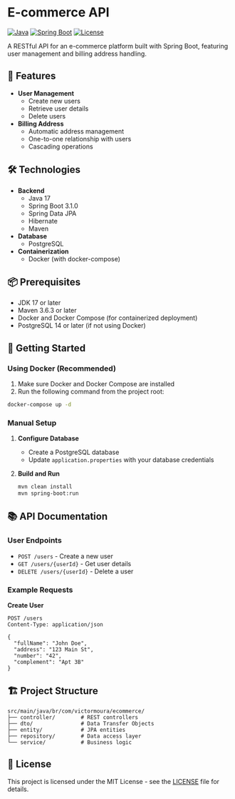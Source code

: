 # E-commerce API

[![Java](https://img.shields.io/badge/Java-17%2B-blue.svg)](https://www.oracle.com/java/technologies/javase/jdk17-archive-downloads.html)
[![Spring Boot](https://img.shields.io/badge/Spring%20Boot-3.1.0-green.svg)](https://spring.io/projects/spring-boot)
[![License](https://img.shields.io/badge/License-MIT-yellow.svg)](https://opensource.org/licenses/MIT)

A RESTful API for an e-commerce platform built with Spring Boot, featuring user management and billing address handling.

## 🚀 Features

- **User Management**
  - Create new users
  - Retrieve user details
  - Delete users
- **Billing Address**
  - Automatic address management
  - One-to-one relationship with users
  - Cascading operations

## 🛠️ Technologies

- **Backend**
  - Java 17
  - Spring Boot 3.1.0
  - Spring Data JPA
  - Hibernate
  - Maven
- **Database**
  - PostgreSQL
- **Containerization**
  - Docker (with docker-compose)

## 📦 Prerequisites

- JDK 17 or later
- Maven 3.6.3 or later
- Docker and Docker Compose (for containerized deployment)
- PostgreSQL 14 or later (if not using Docker)

## 🚀 Getting Started

### Using Docker (Recommended)

1. Make sure Docker and Docker Compose are installed
2. Run the following command from the project root:

```bash
docker-compose up -d
```

### Manual Setup

1. **Configure Database**
   - Create a PostgreSQL database
   - Update `application.properties` with your database credentials

2. **Build and Run**
   ```bash
   mvn clean install
   mvn spring-boot:run
   ```

## 📚 API Documentation

### User Endpoints

- `POST /users` - Create a new user
- `GET /users/{userId}` - Get user details
- `DELETE /users/{userId}` - Delete a user

### Example Requests

**Create User**
```http
POST /users
Content-Type: application/json

{
  "fullName": "John Doe",
  "address": "123 Main St",
  "number": "42",
  "complement": "Apt 3B"
}
```

## 🏗️ Project Structure

```
src/main/java/br/com/victormoura/ecommerce/
├── controller/        # REST controllers
├── dto/               # Data Transfer Objects
├── entity/            # JPA entities
├── repository/        # Data access layer
└── service/           # Business logic
```

## 📝 License

This project is licensed under the MIT License - see the [LICENSE](LICENSE) file for details.
